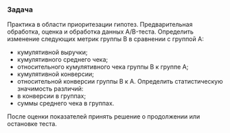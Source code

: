 ### Задача
Практика в области приоритезации гипотез.
Предварительная обработка, оценка и обработка данных A/B-теста.
Определить изменение следующих метрик группы B в сравнении с группой А:
- кумулятивной выручки;
- кумулятивного среднего чека;
- относительного кумулятивного чека группы B к группе А;
- кумулятивной конверсии;
- относительной конверсии группы B к А.
Определить статистическую значимость различий:
- в конверсии в группах;
- суммы среднего чека в группах.

После оценки показателей принять решение о продолжении или остановке теста.
